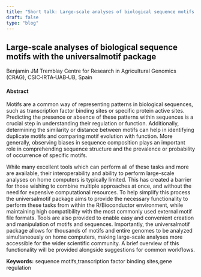 ```yaml
---
title: "Short talk: Large-scale analyses of biological sequence motifs with the universalmotif package"
draft: false
type: "blog"
---
```


## Large-scale analyses of biological sequence motifs with the universalmotif package
Benjamin JM Tremblay
Centre for Research in Agricultural Genomics (CRAG), CSIC‐IRTA‐UAB‐UB, Spain
#### Abstract

Motifs are a common way of representing patterns in biological sequences, such as transcription factor binding sites or specific protein active sites. Predicting the presence or absence of these patterns within sequences is a crucial step in understanding their regulation or function. Additionally, determining the similarity or distance between motifs can help in identifying duplicate motifs and comparing motif evolution with function. More generally, observing biases in sequence composition plays an important role in comprehending sequence structure and the prevalence or probability of occurrence of specific motifs.

While many excellent tools which can perform all of these tasks and more are available, their interoperability and ability to perform large-scale analyses on home computers is typically limited. This has created a barrier for those wishing to combine multiple approaches at once, and without the need for expensive computational resources. To help simplify this process the universalmotif package aims to provide the necessary functionality to perform these tasks from within the R/Bioconductor environment, while maintaining high compatibility with the most commonly used external motif file formats. Tools are also provided to enable easy and convenient creation and manipulation of motifs and sequences. Importantly, the universalmotif package allows for thousands of motifs and entire genomes to be analyzed simultaneously on home computers, making large-scale analyses more accessible for the wider scientific community. A brief overview of this functionality will be provided alongside suggestions for common workflows.


**Keywords:** sequence motifs,transcription factor binding sites,gene regulation

